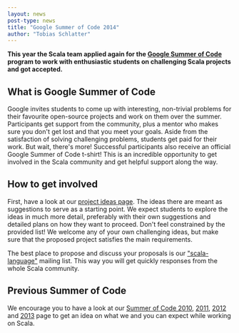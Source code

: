 ```yaml
---
layout: news
post-type: news
title: "Google Summer of Code 2014"
author: "Tobias Schlatter"
---
```


**This year the Scala team applied again for the [Google Summer of Code](http://www.google-melange.com/gsoc/homepage/google/gsoc2014) program to work with enthusiastic students on challenging Scala projects and got accepted.**

## What is Google Summer of Code

Google invites students to come up with interesting, non-trivial problems for their favourite open-source projects and work on them over the summer. Participants get support from the community, plus a mentor who makes sure you don't get lost and that you meet your goals. Aside from the satisfaction of solving challenging problems, students get paid for their work. But wait, there's more! Successful participants also receive an official Google Summer of Code t-shirt! This is an incredible opportunity to get involved in the Scala community and get helpful support along the way.

## How to get involved
First, have a look at our [project ideas page][gsoc2014]. The ideas there are meant as suggestions to serve as a starting point. We expect students to explore the ideas in much more detail, preferably with their own suggestions and detailed plans on how they want to proceed. Don't feel constrained by the provided list! We welcome any of your own challenging ideas, but make sure that the proposed project satisfies the main requirements.

The best place to propose and discuss your proposals is our ["scala-language"](http://groups.google.com/group/scala-language) mailing list. This way you will get quickly responses from the whole Scala community.

## Previous Summer of Code

We encourage you to have a look at our [Summer of Code 2010][gsoc2010], [2011][gsoc2011], [2012][gsoc2012] and [2013][gsoc2013] page to get an idea on what we and you can expect while working on Scala.


[gsoc2014]: http://www.scala-lang.org/gsoc/2014.html
[gsoc2013]: http://www.scala-lang.org/news/2013/03/20/gsoc13.html
[gsoc2012]: http://www.scala-lang.org/old/gsoc2012
[gsoc2011]: http://www.scala-lang.org/old/gsoc2011
[gsoc2010]: http://www.scala-lang.org/old/gsoc2010
